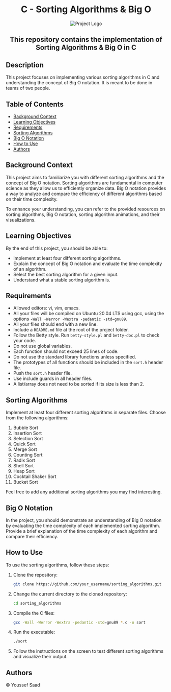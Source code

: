 <h1 align="center">C - Sorting Algorithms & Big O</h1>
<p align="center">
  <img src="https://lamfo-unb.github.io/img/Sorting-algorithms/Quicksort.gif" alt="Project Logo">
  <h2 align="center">This repository contains the implementation of Sorting Algorithms & Big O in C</h2>
</p>


## Description

This project focuses on implementing various sorting algorithms in C and understanding the concept of Big O notation. It is meant to be done in teams of two people.

## Table of Contents

- [Background Context](#background-context)
- [Learning Objectives](#learning-objectives)
- [Requirements](#requirements)
- [Sorting Algorithms](#sorting-algorithms)
- [Big O Notation](#big-o-notation)
- [How to Use](#how-to-use)
- [Authors](#authors)

## Background Context

This project aims to familiarize you with different sorting algorithms and the concept of Big O notation. Sorting algorithms are fundamental in computer science as they allow us to efficiently organize data. Big O notation provides a way to analyze and compare the efficiency of different algorithms based on their time complexity.

To enhance your understanding, you can refer to the provided resources on sorting algorithms, Big O notation, sorting algorithm animations, and their visualizations.

## Learning Objectives

By the end of this project, you should be able to:

- Implement at least four different sorting algorithms.
- Explain the concept of Big O notation and evaluate the time complexity of an algorithm.
- Select the best sorting algorithm for a given input.
- Understand what a stable sorting algorithm is.

## Requirements

- Allowed editors: vi, vim, emacs.
- All your files will be compiled on Ubuntu 20.04 LTS using gcc, using the options `-Wall -Werror -Wextra -pedantic -std=gnu89`.
- All your files should end with a new line.
- Include a `README.md` file at the root of the project folder.
- Follow the Betty style. Run `betty-style.pl` and `betty-doc.pl` to check your code.
- Do not use global variables.
- Each function should not exceed 25 lines of code.
- Do not use the standard library functions unless specified.
- The prototypes of all functions should be included in the `sort.h` header file.
- Push the `sort.h` header file.
- Use include guards in all header files.
- A list/array does not need to be sorted if its size is less than 2.

## Sorting Algorithms

Implement at least four different sorting algorithms in separate files. Choose from the following algorithms:

1. Bubble Sort
2. Insertion Sort
3. Selection Sort
4. Quick Sort
5. Merge Sort
6. Counting Sort
7. Radix Sort
8. Shell Sort
9. Heap Sort
10. Cocktail Shaker Sort
11. Bucket Sort

Feel free to add any additional sorting algorithms you may find interesting.

## Big O Notation

In the project, you should demonstrate an understanding of Big O notation by evaluating the time complexity of each implemented sorting algorithm. Provide a brief explanation of the time complexity of each algorithm and compare their efficiency.

## How to Use

To use the sorting algorithms, follow these steps:

1. Clone the repository:

   ```bash
   git clone https://github.com/your_username/sorting_algorithms.git
   ```

2. Change the current directory to the cloned repository:

   ```bash
   cd sorting_algorithms
   ```

3. Compile the C files:

   ```bash
   gcc -Wall -Werror -Wextra -pedantic -std=gnu89 *.c -o sort
   ```

4. Run the executable:

   ```bash
   ./sort
   ```

5. Follow the instructions on the screen to test different sorting algorithms and visualize their output.

## Authors
© Youssef Saad
